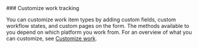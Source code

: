 

<a id="customize-work-tracking" />
### Customize work tracking  

You can customize work item types by adding custom fields, custom workflow states, and custom pages on the form. The methods available to you depend on which platform you work from. For an overview of what you can customize, see [Customize work](/vsts/work/customize/customize-work).

